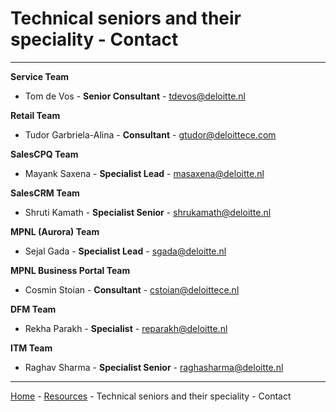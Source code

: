 # Technical seniors and their speciality - Contact

---

**Service Team**

* Tom de Vos - **Senior Consultant** - tdevos@deloitte.nl

**Retail Team**

* Tudor Garbriela-Alina - **Consultant** - gtudor@deloittece.com

**SalesCPQ Team**

* Mayank Saxena - **Specialist Lead** - masaxena@deloitte.nl

**SalesCRM Team**

* Shruti Kamath - **Specialist Senior** - shrukamath@deloitte.nl

**MPNL (Aurora) Team**

* Sejal Gada - **Specialist Lead** - sgada@deloitte.nl

**MPNL Business Portal Team**

* Cosmin Stoian - **Consultant** - cstoian@deloittece.nl

**DFM Team**

* Rekha Parakh - **Specialist** - reparakh@deloitte.nl

**ITM Team**

* Raghav Sharma - **Specialist Senior** - raghasharma@deloitte.nl

---

[Home](/wiki/Home.md) - [Resources](/wiki/resources/resources.md) - Technical seniors and their speciality - Contact
